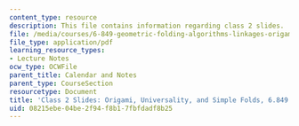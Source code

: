 ```yaml
---
content_type: resource
description: This file contains information regarding class 2 slides.
file: /media/courses/6-849-geometric-folding-algorithms-linkages-origami-polyhedra-fall-2012/08215ebe04be2f94f8b17fbfdadf8b25_MIT6_849F12_slidesC02.pdf
file_type: application/pdf
learning_resource_types:
- Lecture Notes
ocw_type: OCWFile
parent_title: Calendar and Notes
parent_type: CourseSection
resourcetype: Document
title: 'Class 2 Slides: Origami, Universality, and Simple Folds, 6.849 Fall 2012'
uid: 08215ebe-04be-2f94-f8b1-7fbfdadf8b25
---
```

